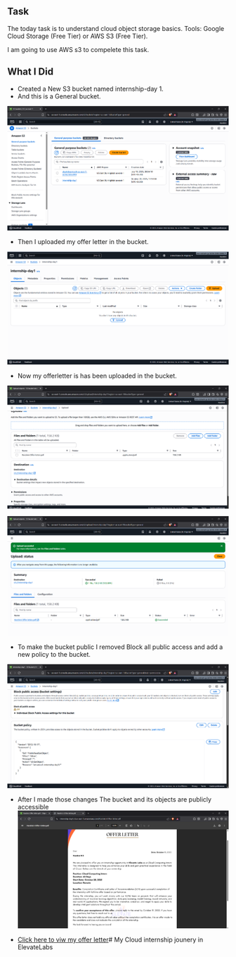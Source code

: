 ## Task

The today task is to understand cloud object storage basics.
Tools: Google Cloud Storage (Free Tier) or AWS S3 (Free Tier).

I am going to use AWS s3 to compelete this task.

## What I Did 

- Created a New S3 bucket named internship-day 1.
- And this is a General bucket.


![Image 1](image1.png)

- Then I uploaded my offer letter in the bucket.

![Image 2](image2.png)

- Now my offerletter is has been uploaded in the bucket. 

![Image 3](image3.png)


![Image 4](image4.png)

- To make the bucket public I removed Block all public access and add a new policy to the bucket.

![Image 5](image5.png)

- After I made those changes The bucket and its objects are publicly accessible
![Image 6](image6.png)


- [Click here to viw my offer letter](https://internship-day1.s3.us-east-1.amazonaws.com/Harshini+Offer+letter.pdf)# My Cloud internship jounery in ElevateLabs
